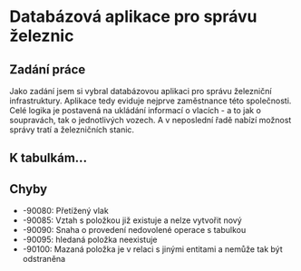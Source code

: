 # Databázová aplikace pro správu železnic

## Zadání práce
Jako zadání jsem si vybral databázovou aplikaci pro správu železniční infrastruktury. Aplikace tedy eviduje nejprve zaměstnance této společnosti. Celé logika je postavená na ukládání informací o vlacích - a to jak o soupravách, tak o jednotlivých vozech. A v neposlední řadě nabízí možnost správy tratí a železničních stanic.

## K tabulkám...

## Chyby
- -90080: Přetížený vlak
- -90085: Vztah s položkou již existuje a nelze vytvořit nový
- -90090: Snaha o provedení nedovolené operace s tabulkou
- -90095: hledaná položka neexistuje
- -90100: Mazaná položka je v relaci s jinými entitami a nemůže tak být odstraněna
